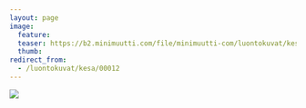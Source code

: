```yaml
---
layout: page
image:
  feature:
  teaser: https://b2.minimuutti.com/file/minimuutti-com/luontokuvat/kes%C3%A4/2/IMG_20150829_143927-245px.jpg
  thumb:
redirect_from:
  - /luontokuvat/kesa/00012
---
```


[![](https://b2.minimuutti.com/file/minimuutti-com/luontokuvat/kes%C3%A4/2/IMG_20150829_143927-800px.jpg)](https://dl.dropboxusercontent.com/sh/ea1wtnz7z734o12/AACknluocb5RYTyO1z6Qa4-6a/luontokuvat/kes%C3%A4/2/IMG_20150829_143927.jpg)
